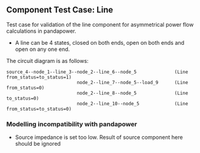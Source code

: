 <!--
SPDX-FileCopyrightText: 2022 Contributors to the Power Grid Model project <dynamic.grid.calculation@alliander.com>

SPDX-License-Identifier: MPL-2.0
-->

## Component Test Case: Line

Test case for validation of the line component for asymmetrical power flow calculations in pandapower. 
- A line can be 4 states, closed on both ends, open on both ends and open on any one end.

The circuit diagram is as follows:
```
source_4--node_1--line_3--node_2--line_6--node_5              (Line from_status=to_status=1)
                          node_2--line_7--node_5--load_9      (Line from_status=0)
                          node_2--line_8--node_5              (Line to_status=0)
                          node_2--line_10--node_5             (Line from_status=to_status=0)
```

### Modelling incompatibility with pandapower

- Source impedance is set too low. Result of source component here should be ignored